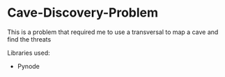 # Cave-Discovery-Problem
This is a problem that required me to use a transversal to map a cave and find the threats

Libraries used:
* Pynode
